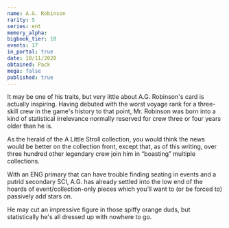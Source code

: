 ```yaml
---
name: A.G. Robinson
rarity: 5
series: ent
memory_alpha:
bigbook_tier: 10
events: 17
in_portal: true
date: 10/11/2020
obtained: Pack
mega: false
published: true
---
```


It may be one of his traits, but very little about A.G. Robinson's card is actually inspiring. Having debuted with the worst voyage rank for a three-skill crew in the game's history to that point, Mr. Robinson was born into a kind of statistical irrelevance normally reserved for crew three or four years older than he is.

As the herald of the A Little Stroll collection, you would think the news would be better on the collection front, except that, as of this writing, over three hundred other legendary crew join him in “boasting” multiple collections.

With an ENG primary that can have trouble finding seating in events and a putrid secondary SCI, A.G. has already settled into the low end of the hoards of event/collection-only pieces which you’ll want to (or be forced to) passively add stars on.

He may cut an impressive figure in those spiffy orange duds, but statistically he's all dressed up with nowhere to go.
